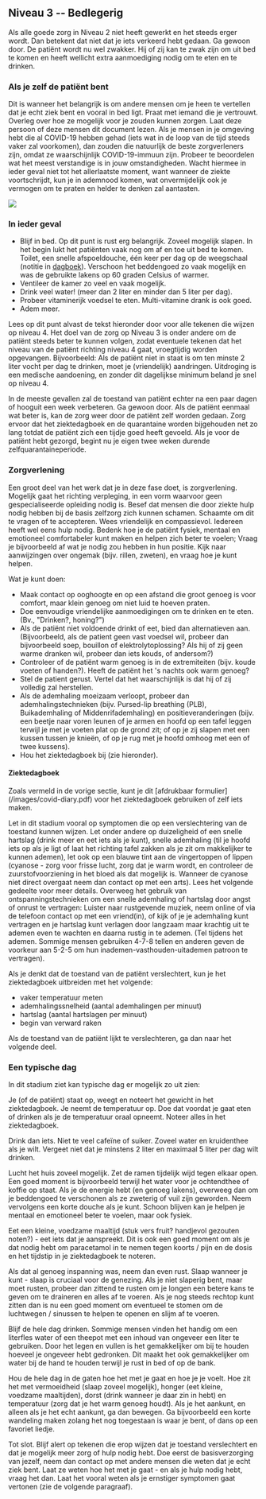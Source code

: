 ## Niveau 3 -- Bedlegerig

Als alle goede zorg in Niveau 2 niet heeft gewerkt en het steeds erger wordt. Dan betekent dat niet dat je iets verkeerd hebt gedaan. Ga gewoon door. De patiënt wordt nu wel zwakker. Hij of zij kan te zwak zijn om uit bed te komen en heeft wellicht extra aanmoediging nodig om te eten en te drinken. 

### Als je zelf de patiënt bent

Dit is wanneer het belangrijk is om andere mensen om je heen te vertellen dat je echt ziek bent en vooral in bed ligt. Praat met iemand die je vertrouwt. Overleg over hoe ze mogelijk voor je zouden kunnen zorgen. Laat deze persoon of deze mensen dit document lezen. Als je mensen in je omgeving hebt die al COVID-19 hebben gehad (iets wat in de loop van de tijd steeds vaker zal voorkomen), dan zouden die natuurlijk de beste zorgverleners zijn, omdat ze waarschijnlijk COVID-19-immuun zijn. Probeer te beoordelen wat het meest verstandige is in jouw omstandigheden. Wacht hiermee in ieder geval niet tot het allerlaatste moment, want wanneer de ziekte voortschrijdt, kun je in ademnood komen, wat onvermijdelijk ook je vermogen om te praten en helder te denken zal aantasten.

![](/images/sick-in-bed.png)

### In ieder geval

* Blijf in bed. Op dit punt is rust erg belangrijk. Zoveel mogelijk slapen. In het begin lukt het patiënten vaak nog om af en toe uit bed te komen. Toilet, een snelle afspoeldouche, één keer per dag op de weegschaal (notitie in [dagboek](/images/covid-diary.pdf)). Verschoon het beddengoed zo vaak mogelijk en was de gebruikte lakens op 60 graden Celsius of warmer.
* Ventileer de kamer zo veel en vaak mogelijk.
* Drink veel water! (meer dan 2 liter en minder dan 5 liter per dag).
* Probeer vitaminerijk voedsel te eten. Multi-vitamine drank is ook goed.
* Adem meer.

Lees op dit punt alvast de tekst hieronder door voor alle tekenen die wijzen op niveau 4. Het doel van de zorg op Niveau 3 is onder andere om de patiënt steeds beter te kunnen volgen, zodat eventuele tekenen dat het niveau van de patiënt richting niveau 4 gaat, vroegtijdig worden opgevangen. Bijvoorbeeld: Als de patiënt niet in staat is om ten minste 2 liter vocht per dag te drinken, moet je (vriendelijk) aandringen. Uitdroging is een medische aandoening, en zonder dit dagelijkse minimum beland je snel op niveau 4.

In de meeste gevallen zal de toestand van patiënt echter na een paar dagen of hooguit een week verbeteren. Ga gewoon door. Als de patiënt eenmaal wat beter is, kan de zorg weer door de patiënt zelf worden gedaan. Zorg ervoor dat het ziektedagboek en de quarantaine worden bijgehouden net zo lang totdat de patiënt zich een tijdje goed heeft gevoeld. Als je voor de patiënt hebt gezorgd, begint nu je eigen twee weken durende zelfquarantaineperiode.

### Zorgverlening

Een groot deel van het werk dat je in deze fase doet, is zorgverlening. Mogelijk gaat het richting verpleging, in een vorm waarvoor geen gespecialiseerde opleiding nodig is. Besef dat mensen die door ziekte hulp nodig hebben bij de basis zelfzorg zich kunnen schamen. Schaamte om dit te vragen of te accepteren. Wees vriendelijk en compassievol. Iedereen heeft wel eens hulp nodig. Bedenk hoe je de patiënt fysiek, mentaal en emotioneel comfortabeler kunt maken en helpen zich beter te voelen; Vraag je bijvoorbeeld af wat je nodig zou hebben in hun positie. Kijk naar aanwijzingen over ongemak (bijv. rillen, zweten), en vraag hoe je kunt helpen. 

Wat je kunt doen:
* Maak contact op ooghoogte en op een afstand die groot genoeg is voor comfort, maar klein genoeg om niet luid te hoeven praten. 
* Doe eenvoudige vriendelijke aanmoedigingen om te drinken en te eten. (Bv., "Drinken?, honing?")
* Als de patiënt niet voldoende drinkt of eet, bied dan alternatieven aan. (Bijvoorbeeld, als de patient geen vast voedsel wil, probeer dan bijvoorbeeld soep, bouillon of elektrolytoplossing? Als hij of zij geen warme dranken wil, probeer dan iets kouds, of andersom?) 
* Controleer of de patiënt warm genoeg is in de extremiteiten (bijv. koude voeten of handen?). Heeft de patiënt het 's nachts ook warm genoeg? 
* Stel de patient gerust. Vertel dat het waarschijnlijk is dat hij of zij volledig zal herstellen. 
* Als de ademhaling moeizaam verloopt, probeer dan ademhalingstechnieken (bijv. Pursed-lip breathing (PLB), Buikademhaling of Middenrifademhaling) en positieveranderingen (bijv. een beetje naar voren leunen of je armen en hoofd op een tafel leggen terwijl je met je voeten plat op de grond zit; of op je zij slapen met een kussen tussen je knieën, of op je rug met je hoofd omhoog met een of twee kussens). 
* Hou het ziektedagboek bij (zie hieronder).


#### Ziektedagboek

Zoals vermeld in de vorige sectie, kunt je dit [afdrukbaar formulier] (/images/covid-diary.pdf) voor het ziektedagboek gebruiken of zelf iets maken. 

Let in dit stadium vooral op symptomen die op een verslechtering van de toestand kunnen wijzen. Let onder andere op duizeligheid of een snelle hartslag (drink meer en eet iets als je kunt), snelle ademhaling (til je hoofd iets op als je ligt of laat het richting tafel zakken als je zit om makkelijker te kunnen ademen), let ook op een blauwe tint aan de vingertoppen of lippen (cyanose - zorg voor frisse lucht, zorg dat je warm wordt, en controleer de zuurstofvoorziening in het bloed als dat mogelijk is. Wanneer de cyanose niet direct overgaat neem dan contact op met een arts). Lees het volgende gedeelte voor meer details. Overweeg het gebruik van ontspanningstechnieken om een snelle ademhaling of hartslag door angst of onrust te vertragen: Luister naar rustgevende muziek, neem online of via de telefoon contact op met een vriend(in), of kijk of je je ademhaling kunt vertragen en je hartslag kunt verlagen door langzaam maar krachtig uit te ademen even te wachten en daarna rustig in te ademen. (Tel tijdens het ademen. Sommige mensen gebruiken 4-7-8 tellen en anderen geven de voorkeur aan 5-2-5 om hun inademen-vasthouden-uitademen patroon te vertragen).

Als je denkt dat de toestand van de patiënt verslechtert, kun je het ziektedagboek uitbreiden met het volgende: 
- vaker temperatuur meten
- ademhalingssnelheid (aantal ademhalingen per minuut)
- hartslag (aantal hartslagen per minuut)
- begin van verward raken

Als de toestand van de patiënt lijkt te verslechteren, ga dan naar het volgende deel. 

### Een typische dag

In dit stadium ziet kan typische dag er mogelijk zo uit zien: 

Je (of de patiënt) staat op, weegt en noteert het gewicht in het ziektedagboek. Je neemt de temperatuur op. Doe dat voordat je gaat eten of drinken als je de temperatuur oraal opneemt. Noteer alles in het ziektedagboek. 

Drink dan iets. Niet te veel cafeïne of suiker. Zoveel water en kruidenthee als je wilt. Vergeet niet dat je minstens 2 liter en maximaal 5 liter per dag wilt drinken. 

Lucht het huis zoveel mogelijk. Zet de ramen tijdelijk wijd tegen elkaar open. Een goed moment is bijvoorbeeld terwijl het water voor je ochtendthee of koffie op staat.  Als je de energie hebt (en genoeg lakens), overweeg dan om je beddengoed te verschonen als ze zweterig  of vuil zijn geworden. Neem vervolgens een korte douche als je kunt. Schoon blijven kan je helpen je mentaal en emotioneel beter te voelen, maar ook fysiek. 

Eet een kleine, voedzame maaltijd (stuk vers fruit? handjevol gezouten noten?) - eet iets dat je aanspreekt. Dit is ook een goed moment om als je dat nodig hebt om paracetamol in te nemen tegen koorts / pijn en de dosis en het tijdstip in je ziektedagboek te noteren. 

Als dat al genoeg inspanning was, neem dan even rust. Slaap wanneer je kunt - slaap is cruciaal voor de genezing. Als je niet slaperig bent, maar moet rusten, probeer dan zittend te rusten om je longen een betere kans te geven om te draineren en alles af te voeren. Als je nog steeds rechtop kunt zitten dan is nu een goed moment om eventueel te stomen om de luchtwegen / sinussen te helpen te openen en slijm af te voeren. 

Blijf de hele dag drinken. Sommige mensen vinden het handig om een literfles water of een theepot met een inhoud van ongeveer een liter te gebruiken. Door het legen en vullen is het gemakkelijker om bij te houden hoeveel je ongeveer hebt gedronken. Dit maakt het ook gemakkelijker om water bij de hand te houden terwijl je rust in bed of op de bank. 

Hou de hele dag in de gaten hoe het met je gaat en hoe je je voelt. Hoe zit het met vermoeidheid (slaap zoveel mogelijk), honger (eet kleine, voedzame maaltijden), dorst (drink wanneer je daar zin in hebt) en temperatuur (zorg dat je het warm genoeg houdt). Als je het aankunt, en alleen als je het echt aankunt, ga dan bewegen. Ga bijvoorbeeld een korte wandeling maken zolang het nog toegestaan is waar je bent, of dans op een favoriet liedje. 

Tot slot. Blijf alert op tekenen die erop wijzen dat je toestand verslechtert en dat je mogelijk meer zorg of hulp nodig hebt. Doe eerst de basisverzorging van jezelf, neem dan contact op met andere mensen die weten dat je echt ziek bent. Laat ze weten hoe het met je gaat - en als je hulp nodig hebt, vraag het dan. Laat het vooral weten als je ernstiger symptomen gaat vertonen (zie de volgende paragraaf). 
